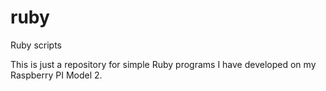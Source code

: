 # ruby
Ruby scripts

This is just a repository for simple Ruby programs I have developed on my Raspberry PI Model 2.
